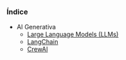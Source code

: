 ### Índice

- AI Generativa
    - [Large Language Models (LLMs)]()
    - [LangChain]()
    - [CrewAI]()